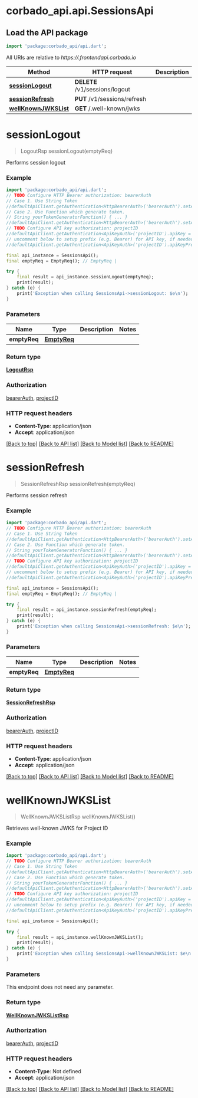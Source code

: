# corbado_api.api.SessionsApi

## Load the API package
```dart
import 'package:corbado_api/api.dart';
```

All URIs are relative to *https://<project ID>.frontendapi.corbado.io*

Method | HTTP request | Description
------------- | ------------- | -------------
[**sessionLogout**](SessionsApi.md#sessionlogout) | **DELETE** /v1/sessions/logout | 
[**sessionRefresh**](SessionsApi.md#sessionrefresh) | **PUT** /v1/sessions/refresh | 
[**wellKnownJWKSList**](SessionsApi.md#wellknownjwkslist) | **GET** /.well-known/jwks | 


# **sessionLogout**
> LogoutRsp sessionLogout(emptyReq)



Performs session logout

### Example
```dart
import 'package:corbado_api/api.dart';
// TODO Configure HTTP Bearer authorization: bearerAuth
// Case 1. Use String Token
//defaultApiClient.getAuthentication<HttpBearerAuth>('bearerAuth').setAccessToken('YOUR_ACCESS_TOKEN');
// Case 2. Use Function which generate token.
// String yourTokenGeneratorFunction() { ... }
//defaultApiClient.getAuthentication<HttpBearerAuth>('bearerAuth').setAccessToken(yourTokenGeneratorFunction);
// TODO Configure API key authorization: projectID
//defaultApiClient.getAuthentication<ApiKeyAuth>('projectID').apiKey = 'YOUR_API_KEY';
// uncomment below to setup prefix (e.g. Bearer) for API key, if needed
//defaultApiClient.getAuthentication<ApiKeyAuth>('projectID').apiKeyPrefix = 'Bearer';

final api_instance = SessionsApi();
final emptyReq = EmptyReq(); // EmptyReq | 

try {
    final result = api_instance.sessionLogout(emptyReq);
    print(result);
} catch (e) {
    print('Exception when calling SessionsApi->sessionLogout: $e\n');
}
```

### Parameters

Name | Type | Description  | Notes
------------- | ------------- | ------------- | -------------
 **emptyReq** | [**EmptyReq**](EmptyReq.md)|  | 

### Return type

[**LogoutRsp**](LogoutRsp.md)

### Authorization

[bearerAuth](../README.md#bearerAuth), [projectID](../README.md#projectID)

### HTTP request headers

 - **Content-Type**: application/json
 - **Accept**: application/json

[[Back to top]](#) [[Back to API list]](../README.md#documentation-for-api-endpoints) [[Back to Model list]](../README.md#documentation-for-models) [[Back to README]](../README.md)

# **sessionRefresh**
> SessionRefreshRsp sessionRefresh(emptyReq)



Performs session refresh

### Example
```dart
import 'package:corbado_api/api.dart';
// TODO Configure HTTP Bearer authorization: bearerAuth
// Case 1. Use String Token
//defaultApiClient.getAuthentication<HttpBearerAuth>('bearerAuth').setAccessToken('YOUR_ACCESS_TOKEN');
// Case 2. Use Function which generate token.
// String yourTokenGeneratorFunction() { ... }
//defaultApiClient.getAuthentication<HttpBearerAuth>('bearerAuth').setAccessToken(yourTokenGeneratorFunction);
// TODO Configure API key authorization: projectID
//defaultApiClient.getAuthentication<ApiKeyAuth>('projectID').apiKey = 'YOUR_API_KEY';
// uncomment below to setup prefix (e.g. Bearer) for API key, if needed
//defaultApiClient.getAuthentication<ApiKeyAuth>('projectID').apiKeyPrefix = 'Bearer';

final api_instance = SessionsApi();
final emptyReq = EmptyReq(); // EmptyReq | 

try {
    final result = api_instance.sessionRefresh(emptyReq);
    print(result);
} catch (e) {
    print('Exception when calling SessionsApi->sessionRefresh: $e\n');
}
```

### Parameters

Name | Type | Description  | Notes
------------- | ------------- | ------------- | -------------
 **emptyReq** | [**EmptyReq**](EmptyReq.md)|  | 

### Return type

[**SessionRefreshRsp**](SessionRefreshRsp.md)

### Authorization

[bearerAuth](../README.md#bearerAuth), [projectID](../README.md#projectID)

### HTTP request headers

 - **Content-Type**: application/json
 - **Accept**: application/json

[[Back to top]](#) [[Back to API list]](../README.md#documentation-for-api-endpoints) [[Back to Model list]](../README.md#documentation-for-models) [[Back to README]](../README.md)

# **wellKnownJWKSList**
> WellKnownJWKSListRsp wellKnownJWKSList()



Retrieves well-known JWKS for Project ID

### Example
```dart
import 'package:corbado_api/api.dart';
// TODO Configure HTTP Bearer authorization: bearerAuth
// Case 1. Use String Token
//defaultApiClient.getAuthentication<HttpBearerAuth>('bearerAuth').setAccessToken('YOUR_ACCESS_TOKEN');
// Case 2. Use Function which generate token.
// String yourTokenGeneratorFunction() { ... }
//defaultApiClient.getAuthentication<HttpBearerAuth>('bearerAuth').setAccessToken(yourTokenGeneratorFunction);
// TODO Configure API key authorization: projectID
//defaultApiClient.getAuthentication<ApiKeyAuth>('projectID').apiKey = 'YOUR_API_KEY';
// uncomment below to setup prefix (e.g. Bearer) for API key, if needed
//defaultApiClient.getAuthentication<ApiKeyAuth>('projectID').apiKeyPrefix = 'Bearer';

final api_instance = SessionsApi();

try {
    final result = api_instance.wellKnownJWKSList();
    print(result);
} catch (e) {
    print('Exception when calling SessionsApi->wellKnownJWKSList: $e\n');
}
```

### Parameters
This endpoint does not need any parameter.

### Return type

[**WellKnownJWKSListRsp**](WellKnownJWKSListRsp.md)

### Authorization

[bearerAuth](../README.md#bearerAuth), [projectID](../README.md#projectID)

### HTTP request headers

 - **Content-Type**: Not defined
 - **Accept**: application/json

[[Back to top]](#) [[Back to API list]](../README.md#documentation-for-api-endpoints) [[Back to Model list]](../README.md#documentation-for-models) [[Back to README]](../README.md)

